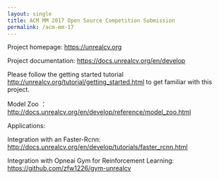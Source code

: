 ```yaml
---
layout: single
title: ACM MM 2017 Open Source Competition Submission
permalink: /acm-mm-17
---
```


Project homepage: https://unrealcv.org

Project documentation: https://docs.unrealcv.org/en/develop

Please follow the getting started tutorial http://unrealcv.org/tutorial/getting_started.html to get familiar with this project.

Model Zoo ： http://docs.unrealcv.org/en/develop/reference/model_zoo.html 

Applications:

Integration with an Faster-Rcnn: http://docs.unrealcv.org/en/develop/tutorials/faster_rcnn.html

Integration with Opneai Gym for Reinforcement Learning: https://github.com/zfw1226/gym-unrealcv

